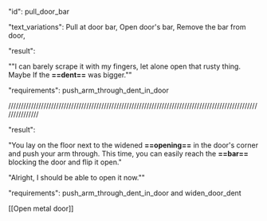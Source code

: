 "id": pull_door_bar

"text_variations":
Pull at door bar, Open door's bar, Remove the bar from door,

"result":

""I can barely scrape it with my fingers, let alone open that rusty thing. Maybe If the **==dent==** was bigger.""

"requirements": push_arm_through_dent_in_door

///////////////////////////////////////////////////////////////////////////////////////////////////////////////

"result":

"You lay on the floor next to the widened **==opening==** in the door's corner and push your arm through. This time, you can easily reach the **==bar==** blocking the door and flip it open."

"Alright, I should be able to open it now.""

"requirements": push_arm_through_dent_in_door and widen_door_dent

[[Open metal door]]
